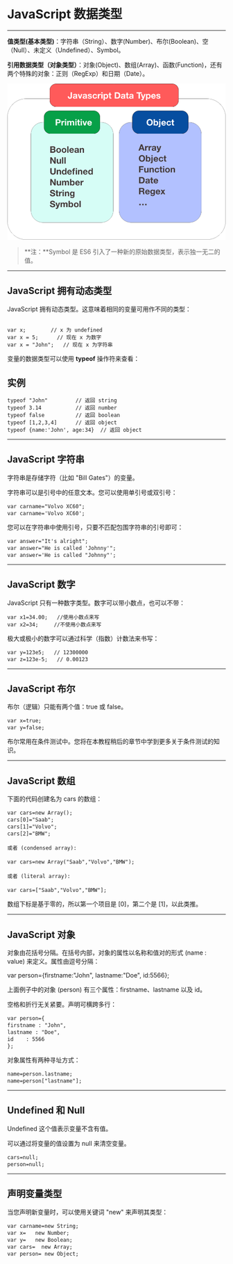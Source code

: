 # JavaScript 数据类型

------

**值类型(基本类型)**：字符串（String）、数字(Number)、布尔(Boolean)、空（Null）、未定义（Undefined）、Symbol。

**引用数据类型（对象类型）**：对象(Object)、数组(Array)、函数(Function)，还有两个特殊的对象：正则（RegExp）和日期（Date）。

![img](./image/Javascript-DataType.png)

> **注：**Symbol 是 ES6 引入了一种新的原始数据类型，表示独一无二的值。

------

## JavaScript 拥有动态类型

JavaScript 拥有动态类型。这意味着相同的变量可用作不同的类型：

## 

```
var x;        // x 为 undefined
var x = 5;      // 现在 x 为数字
var x = "John";   // 现在 x 为字符串
```

变量的数据类型可以使用 **typeof** 操作符来查看：

## 实例

```
typeof "John"         // 返回 string
typeof 3.14           // 返回 number
typeof false          // 返回 boolean
typeof [1,2,3,4]      // 返回 object
typeof {name:'John', age:34}  // 返回 object
```



------

## JavaScript 字符串

字符串是存储字符（比如 "Bill Gates"）的变量。

字符串可以是引号中的任意文本。您可以使用单引号或双引号：

```
var carname="Volvo XC60";
var carname='Volvo XC60';
```

您可以在字符串中使用引号，只要不匹配包围字符串的引号即可：

```
var answer="It's alright";
var answer="He is called 'Johnny'";
var answer='He is called "Johnny"';
```

------

## JavaScript 数字

JavaScript 只有一种数字类型。数字可以带小数点，也可以不带：

```
var x1=34.00;   //使用小数点来写
var x2=34;     //不使用小数点来写
```

极大或极小的数字可以通过科学（指数）计数法来书写：

```
var y=123e5;   // 12300000
var z=123e-5;   // 0.00123
```

------

## JavaScript 布尔

布尔（逻辑）只能有两个值：true 或 false。

```
var x=true;
var y=false;
```

布尔常用在条件测试中。您将在本教程稍后的章节中学到更多关于条件测试的知识。

------

## JavaScript 数组

下面的代码创建名为 cars 的数组：

```
var cars=new Array();
cars[0]="Saab";
cars[1]="Volvo";
cars[2]="BMW";

或者 (condensed array):

var cars=new Array("Saab","Volvo","BMW");

或者 (literal array):

var cars=["Saab","Volvo","BMW"];
```



数组下标是基于零的，所以第一个项目是 [0]，第二个是 [1]，以此类推。

------

## JavaScript 对象

对象由花括号分隔。在括号内部，对象的属性以名称和值对的形式 (name : value) 来定义。属性由逗号分隔：

var person={firstname:"John", lastname:"Doe", id:5566};

上面例子中的对象 (person) 有三个属性：firstname、lastname 以及 id。

空格和折行无关紧要。声明可横跨多行：

```
var person={
firstname : "John",
lastname : "Doe",
id    : 5566
};
```

对象属性有两种寻址方式：



```
name=person.lastname;
name=person["lastname"];
```

------

## Undefined 和 Null

Undefined 这个值表示变量不含有值。

可以通过将变量的值设置为 null 来清空变量。



```
cars=null;
person=null;
```



------

## 声明变量类型

当您声明新变量时，可以使用关键词 "new" 来声明其类型：

```
var carname=new String;
var x=   new Number;
var y=   new Boolean;
var cars=  new Array;
var person= new Object;
```

